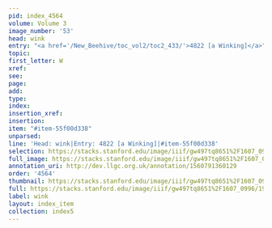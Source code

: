 ```yaml
---
pid: index_4564
volume: Volume 3
image_number: '53'
head: wink
entry: "<a href='/New_Beehive/toc_vol2/toc2_433/'>4822 [a Winking]</a>"
topic: 
first_letter: W
xref: 
see: 
page: 
add: 
type: 
index: 
insertion_xref: 
insertion: 
item: "#item-55f00d338"
unparsed: 
line: 'Head: wink|Entry: 4822 [a Winking]|#item-55f00d338'
selection: https://stacks.stanford.edu/image/iiif/gw497tq8651%2F1607_0996/195,579,377,88/full/0/default.jpg
full_image: https://stacks.stanford.edu/image/iiif/gw497tq8651%2F1607_0996/full/full/0/default.jpg
annotation_uri: http://dev.llgc.org.uk/annotation/1560791360129
order: '4564'
thumbnail: https://stacks.stanford.edu/image/iiif/gw497tq8651%2F1607_0996/195,579,377,88/150,/0/default.jpg
full: https://stacks.stanford.edu/image/iiif/gw497tq8651%2F1607_0996/195,579,377,88/full/0/default.jpg
label: wink
layout: index_item
collection: index5
---
```

